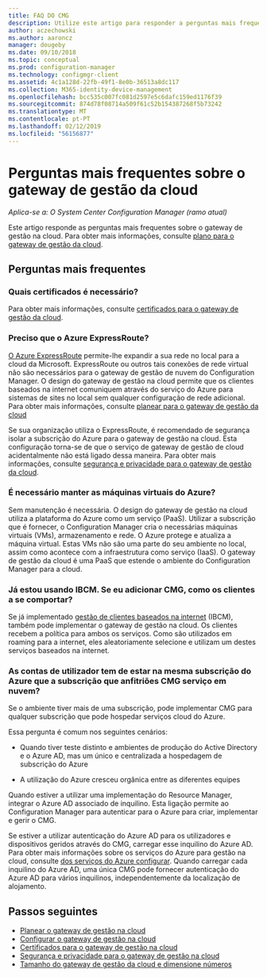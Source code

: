 ```yaml
---
title: FAQ DO CMG
description: Utilize este artigo para responder a perguntas mais frequentes sobre sobre o gateway de gestão da nuvem
author: aczechowski
ms.author: aaroncz
manager: dougeby
ms.date: 09/10/2018
ms.topic: conceptual
ms.prod: configuration-manager
ms.technology: configmgr-client
ms.assetid: 4c1a128d-22fb-49f1-8e0b-36513a8dc117
ms.collection: M365-identity-device-management
ms.openlocfilehash: bcc535c007fc081d2597e5c6dafc159ed1176f39
ms.sourcegitcommit: 874d78f08714a509f61c52b154387268f5b73242
ms.translationtype: MT
ms.contentlocale: pt-PT
ms.lasthandoff: 02/12/2019
ms.locfileid: "56156877"
---
```

# <a name="frequently-asked-questions-about-the-cloud-management-gateway"></a>Perguntas mais frequentes sobre o gateway de gestão da cloud

*Aplica-se a: O System Center Configuration Manager (ramo atual)*

Este artigo responde as perguntas mais frequentes sobre o gateway de gestão na cloud. Para obter mais informações, consulte [plano para o gateway de gestão da cloud](/sccm/core/clients/manage/cmg/plan-cloud-management-gateway).


## <a name="frequently-asked-questions"></a>Perguntas mais frequentes

### <a name="what-certificates-do-i-need"></a>Quais certificados é necessário?

Para obter mais informações, consulte [certificados para o gateway de gestão da cloud](/sccm/core/clients/manage/cmg/certificates-for-cloud-management-gateway).


### <a name="do-i-need-azure-expressroute"></a>Preciso que o Azure ExpressRoute?

[O Azure ExpressRoute](/azure/expressroute/expressroute-introduction) permite-lhe expandir a sua rede no local para a cloud da Microsoft. ExpressRoute ou outros tais conexões de rede virtual não são necessários para o gateway de gestão de nuvem do Configuration Manager. O design do gateway de gestão na cloud permite que os clientes baseados na internet comuniquem através do serviço do Azure para sistemas de sites no local sem qualquer configuração de rede adicional. Para obter mais informações, consulte [planear para o gateway de gestão da cloud](/sccm/core/clients/manage/cmg/plan-cloud-management-gateway)

Se sua organização utiliza o ExpressRoute, é recomendado de segurança isolar a subscrição do Azure para o gateway de gestão na cloud. Esta configuração torna-se de que o serviço de gateway de gestão de cloud acidentalmente não está ligado dessa maneira. Para obter mais informações, consulte [segurança e privacidade para o gateway de gestão da cloud](/sccm/core/clients/manage/cmg/security-and-privacy-for-cloud-management-gateway).


### <a name="do-i-need-to-maintain-the-azure-virtual-machines"></a>É necessário manter as máquinas virtuais do Azure?

Sem manutenção é necessária. O design do gateway de gestão na cloud utiliza a plataforma do Azure como um serviço (PaaS). Utilizar a subscrição que é fornecer, o Configuration Manager cria o necessárias máquinas virtuais (VMs), armazenamento e rede. O Azure protege e atualiza a máquina virtual. Estas VMs não são uma parte do seu ambiente no local, assim como acontece com a infraestrutura como serviço (IaaS). O gateway de gestão da cloud é uma PaaS que estende o ambiente do Configuration Manager para a cloud. 


### <a name="im-already-using-ibcm-if-i-add-cmg-how-do-clients-behave"></a>Já estou usando IBCM. Se eu adicionar CMG, como os clientes a se comportar?

Se já implementado [gestão de clientes baseados na internet](/sccm/core/clients/manage/plan-internet-based-client-management) (IBCM), também pode implementar o gateway de gestão na cloud. Os clientes recebem a política para ambos os serviços. Como são utilizados em roaming para a internet, eles aleatoriamente selecione e utilizam um destes serviços baseados na internet.


### <a name="do-the-user-accounts-have-to-be-in-the-same-azure-subscription-as-the-subscription-that-hosts-the-cmg-cloud-service"></a>As contas de utilizador tem de estar na mesma subscrição do Azure que a subscrição que anfitriões CMG serviço em nuvem?
<!--SCCMDocs-pr issue #2873--> Se o ambiente tiver mais de uma subscrição, pode implementar CMG para qualquer subscrição que pode hospedar serviços cloud do Azure. 

Essa pergunta é comum nos seguintes cenários:  

- Quando tiver teste distinto e ambientes de produção do Active Directory e o Azure AD, mas um único e centralizada a hospedagem de subscrição do Azure  

- A utilização do Azure cresceu orgânica entre as diferentes equipes  

Quando estiver a utilizar uma implementação do Resource Manager, integrar o Azure AD associado de inquilino. Esta ligação permite ao Configuration Manager para autenticar para o Azure para criar, implementar e gerir o CMG.  

Se estiver a utilizar autenticação do Azure AD para os utilizadores e dispositivos geridos através do CMG, carregar esse inquilino do Azure AD. Para obter mais informações sobre os serviços do Azure para gestão na cloud, consulte [dos serviços do Azure configurar](/sccm/core/servers/deploy/configure/azure-services-wizard). Quando carregar cada inquilino do Azure AD, uma única CMG pode fornecer autenticação do Azure AD para vários inquilinos, independentemente da localização de alojamento.



## <a name="next-steps"></a>Passos seguintes

- [Planear o gateway de gestão na cloud](/sccm/core/clients/manage/cmg/plan-cloud-management-gateway)
- [Configurar o gateway de gestão na cloud](/sccm/core/clients/manage/cmg/setup-cloud-management-gateway)
- [Certificados para o gateway de gestão na cloud](/sccm/core/clients/manage/cmg/certificates-for-cloud-management-gateway)
- [Segurança e privacidade para o gateway de gestão na cloud ](/sccm/core/clients/manage/cmg/security-and-privacy-for-cloud-management-gateway)
- [Tamanho do gateway de gestão da cloud e dimensione números](/sccm/core/plan-design/configs/size-and-scale-numbers#bkmk_cmg)
